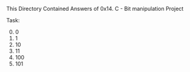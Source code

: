 This Directory Contained Answers of 0x14. C - Bit manipulation Project


Task:

0. 0 
1. 1 
2. 10 
3. 11 
4. 100 
5. 101 







